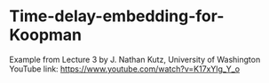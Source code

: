 # Time-delay-embedding-for-Koopman

Example from Lecture 3 by J. Nathan Kutz, University of Washington
YouTube link: https://www.youtube.com/watch?v=K17xYlg_Y_o 
